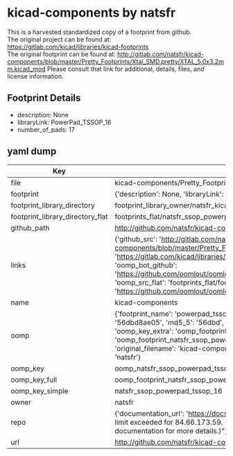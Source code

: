 # kicad-components by natsfr  
This is a harvested standardized copy of a footprint from github.  
The original project can be found at:  
https://gitlab.com/kicad/libraries/kicad-footprints  
The original footprint can be found at:
http://gitlab.com/natsfr/kicad-components/blob/master/Pretty_Footprints/Xtal_SMD.pretty/XTAL_5.0x3.2mm.kicad_mod
Please consult that link for additional, details, files, and license information.  
## Footprint Details
* description: None  
* libraryLink: PowerPad_TSSOP_16  
* number_of_pads: 17  
## yaml dump  
| Key | Value |  
| --- | --- |  
| file | kicad-components/Pretty_Footprints/SSOP.pretty/PowerPad_TSSOP_16.kicad_mod |  
| footprint | {'description': None, 'libraryLink': 'PowerPad_TSSOP_16', 'number_of_pads': 17} |  
| footprint_library_directory | footprint_library_owner/natsfr_kicad-components |  
| footprint_library_directory_flat | footprints_flat/natsfr_ssop_powerpad_tssop_16/working |  
| github_path | http://github.com/natsfr/kicad-components/blob/master/Pretty_Footprints/SSOP.pretty/PowerPad_TSSOP_16.kicad_mod |  
| links | {'github_src': 'http://gitlab.com/natsfr/kicad-components/blob/master/Pretty_Footprints/Xtal_SMD.pretty/XTAL_5.0x3.2mm.kicad_mod', 'github_src_repo': 'https://gitlab.com/kicad/libraries/kicad-footprints', 'oomp_bot': 'footprints/natsfr_ssop_powerpad_tssop_16/working', 'oomp_bot_github': 'https://github.com/oomlout/oomlout_oomp_footprint_bot/tree/main/footprints/natsfr_ssop_powerpad_tssop_16/working', 'oomp_src_flat': 'footprints_flat/footprints_flat/natsfr_ssop_powerpad_tssop_16/working', 'oomp_src_flat_github': 'https://github.com/oomlout/oomlout_oomp_footprint_src/tree/main/footprints_flat/natsfr_ssop_powerpad_tssop_16/working'} |  
| name | kicad-components |  
| oomp | {'footprint_name': 'powerpad_tssop_16', 'library_name': 'ssop', 'md5': '56dbd8ae0565d29e3b65dc4cd39c3056', 'md5_10': '56dbd8ae05', 'md5_5': '56dbd', 'md5_6': '56dbd8', 'oomp_key': 'oomp_natsfr_ssop_powerpad_tssop_16', 'oomp_key_extra': 'oomp_footprint_natsfr_ssop_powerpad_tssop_16', 'oomp_key_full': 'oomp_footprint_natsfr_ssop_powerpad_tssop_16_56dbd8', 'oomp_key_simple': 'natsfr_ssop_powerpad_tssop_16', 'original_filename': 'kicad-components/Pretty_Footprints/SSOP.pretty/PowerPad_TSSOP_16.kicad_mod', 'owner_name': 'natsfr'} |  
| oomp_key | oomp_natsfr_ssop_powerpad_tssop_16 |  
| oomp_key_full | oomp_footprint_natsfr_ssop_powerpad_tssop_16 |  
| oomp_key_simple | natsfr_ssop_powerpad_tssop_16 |  
| owner | natsfr |  
| repo | {'documentation_url': 'https://docs.github.com/rest/overview/resources-in-the-rest-api#rate-limiting', 'message': "API rate limit exceeded for 84.66.173.59. (But here's the good news: Authenticated requests get a higher rate limit. Check out the documentation for more details.)"} |  
| url | http://github.com/natsfr/kicad-components |  


